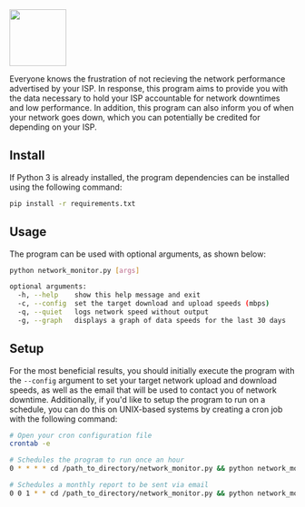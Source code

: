 <img src="https://user-images.githubusercontent.com/16360374/39081232-8f0e5384-44f2-11e8-83ac-59730ecd106a.png" height="100"/>

Everyone knows the frustration of not recieving the network performance advertised by your ISP. In response, this program aims to provide you with the data necessary to hold your ISP accountable for network downtimes and low performance.
In addition, this program can also inform you of when your network goes down, which you can potentially be credited for depending on your ISP.

## Install
If Python 3 is already installed, the program dependencies can be installed using the following command:
```sh
pip install -r requirements.txt
```

## Usage
The program can be used with optional arguments, as shown below:
```sh
python network_monitor.py [args]

optional arguments:
  -h, --help    show this help message and exit
  -c, --config  set the target download and upload speeds (mbps)
  -q, --quiet   logs network speed without output
  -g, --graph   displays a graph of data speeds for the last 30 days
```


## Setup
For the most beneficial results, you should initially execute the program with the `--config` argument to set your target network upload and download speeds, as well as the email that will be used to contact you of network downtime.
Additionally, if you'd like to setup the program to run on a schedule, you can do this on UNIX-based systems by creating a cron job with the following command:

```sh
# Open your cron configuration file
crontab -e

# Schedules the program to run once an hour
0 * * * * cd /path_to_directory/network_monitor.py && python network_monitor.py -q

# Schedules a monthly report to be sent via email
0 0 1 * * cd /path_to_directory/network_monitor.py && python network_monitor.py -q -r
```
